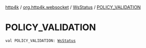 [http4k](../../index.md) / [org.http4k.websocket](../index.md) / [WsStatus](index.md) / [POLICY_VALIDATION](./-p-o-l-i-c-y_-v-a-l-i-d-a-t-i-o-n.md)

# POLICY_VALIDATION

`val POLICY_VALIDATION: `[`WsStatus`](index.md)
